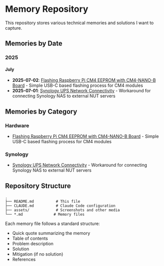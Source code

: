 # Memory Repository

This repository stores various technical memories and solutions I want to capture.

## Memories by Date

### 2025

#### July
- **2025-07-02**: [Flashing Raspberry Pi CM4 EEPROM with CM4-NANO-B Board](rpi-cm4-eeprom-flashing.md) - Simple USB-C based flashing process for CM4 modules
- **2025-07-01**: [Synology UPS Network Connectivity](synology-ups-network-connectivity.md) - Workaround for connecting Synology NAS to external NUT servers

## Memories by Category

### Hardware
- [Flashing Raspberry Pi CM4 EEPROM with CM4-NANO-B Board](rpi-cm4-eeprom-flashing.md) - Simple USB-C based flashing process for CM4 modules

### Synology
- [Synology UPS Network Connectivity](synology-ups-network-connectivity.md) - Workaround for connecting Synology NAS to external NUT servers

## Repository Structure

```
.
├── README.md          # This file
├── CLAUDE.md          # Claude Code configuration
├── assets/            # Screenshots and other media
└── *.md              # Memory files
```

Each memory file follows a standard structure:
- Quick quote summarizing the memory
- Table of contents
- Problem description
- Solution
- Mitigation (if no solution)
- References